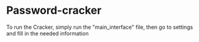 # Password-cracker

To run the Cracker, simply run the "main_interface" file, then go to settings and fill in the needed information
